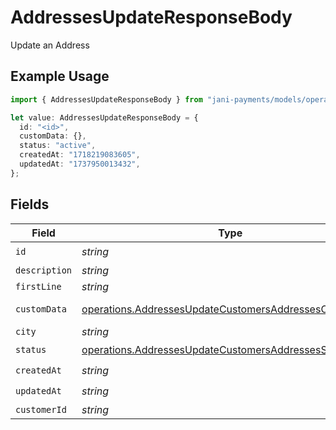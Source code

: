 # AddressesUpdateResponseBody

Update an Address

## Example Usage

```typescript
import { AddressesUpdateResponseBody } from "jani-payments/models/operations";

let value: AddressesUpdateResponseBody = {
  id: "<id>",
  customData: {},
  status: "active",
  createdAt: "1718219083605",
  updatedAt: "1737950013432",
};
```

## Fields

| Field                                                                                                                            | Type                                                                                                                             | Required                                                                                                                         | Description                                                                                                                      |
| -------------------------------------------------------------------------------------------------------------------------------- | -------------------------------------------------------------------------------------------------------------------------------- | -------------------------------------------------------------------------------------------------------------------------------- | -------------------------------------------------------------------------------------------------------------------------------- |
| `id`                                                                                                                             | *string*                                                                                                                         | :heavy_check_mark:                                                                                                               | N/A                                                                                                                              |
| `description`                                                                                                                    | *string*                                                                                                                         | :heavy_minus_sign:                                                                                                               | N/A                                                                                                                              |
| `firstLine`                                                                                                                      | *string*                                                                                                                         | :heavy_minus_sign:                                                                                                               | N/A                                                                                                                              |
| `customData`                                                                                                                     | [operations.AddressesUpdateCustomersAddressesCustomData](../../models/operations/addressesupdatecustomersaddressescustomdata.md) | :heavy_check_mark:                                                                                                               | Any valid JSON value                                                                                                             |
| `city`                                                                                                                           | *string*                                                                                                                         | :heavy_minus_sign:                                                                                                               | N/A                                                                                                                              |
| `status`                                                                                                                         | [operations.AddressesUpdateCustomersAddressesStatus](../../models/operations/addressesupdatecustomersaddressesstatus.md)         | :heavy_check_mark:                                                                                                               | N/A                                                                                                                              |
| `createdAt`                                                                                                                      | *string*                                                                                                                         | :heavy_check_mark:                                                                                                               | N/A                                                                                                                              |
| `updatedAt`                                                                                                                      | *string*                                                                                                                         | :heavy_check_mark:                                                                                                               | N/A                                                                                                                              |
| `customerId`                                                                                                                     | *string*                                                                                                                         | :heavy_minus_sign:                                                                                                               | N/A                                                                                                                              |